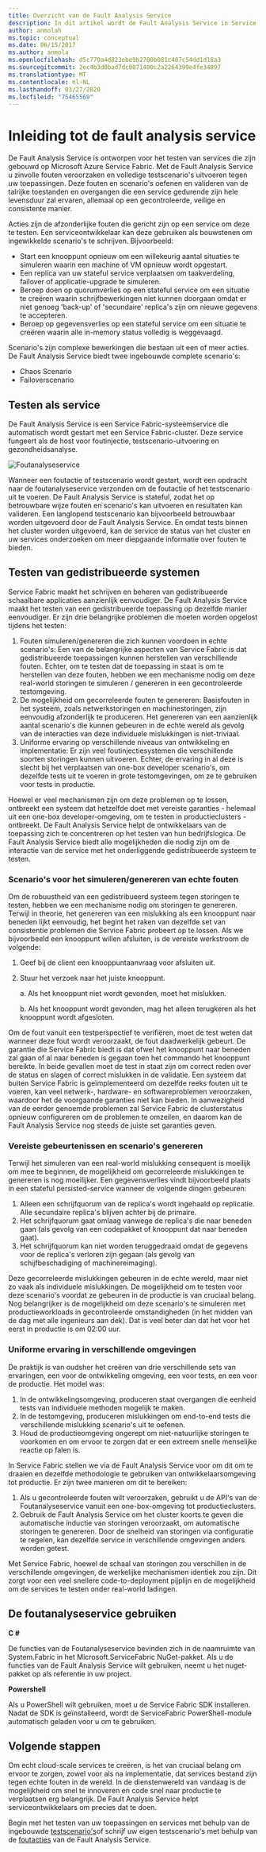 ```yaml
---
title: Overzicht van de Fault Analysis Service
description: In dit artikel wordt de Fault Analysis Service in Service Fabric beschreven voor het veroorzaken van fouten en het uitvoeren van testscenario's tegen uw services.
author: anmolah
ms.topic: conceptual
ms.date: 06/15/2017
ms.author: anmola
ms.openlocfilehash: d5c770a4d823ebe9b2700b081c407c54dd1d18a3
ms.sourcegitcommit: 2ec4b3d0bad7dc0071400c2a2264399e4fe34897
ms.translationtype: MT
ms.contentlocale: nl-NL
ms.lasthandoff: 03/27/2020
ms.locfileid: "75465569"
---
```

# <a name="introduction-to-the-fault-analysis-service"></a>Inleiding tot de fault analysis service
De Fault Analysis Service is ontworpen voor het testen van services die zijn gebouwd op Microsoft Azure Service Fabric. Met de Fault Analysis Service u zinvolle fouten veroorzaken en volledige testscenario's uitvoeren tegen uw toepassingen. Deze fouten en scenario's oefenen en valideren van de talrijke toestanden en overgangen die een service gedurende zijn hele levensduur zal ervaren, allemaal op een gecontroleerde, veilige en consistente manier.

Acties zijn de afzonderlijke fouten die gericht zijn op een service om deze te testen. Een serviceontwikkelaar kan deze gebruiken als bouwstenen om ingewikkelde scenario's te schrijven. Bijvoorbeeld:

* Start een knooppunt opnieuw om een willekeurig aantal situaties te simuleren waarin een machine of VM opnieuw wordt opgestart.
* Een replica van uw stateful service verplaatsen om taakverdeling, failover of applicatie-upgrade te simuleren.
* Beroep doen op quorumverlies op een stateful service om een situatie te creëren waarin schrijfbewerkingen niet kunnen doorgaan omdat er niet genoeg 'back-up' of 'secundaire' replica's zijn om nieuwe gegevens te accepteren.
* Beroep op gegevensverlies op een stateful service om een situatie te creëren waarin alle in-memory status volledig is weggevaagd.

Scenario's zijn complexe bewerkingen die bestaan uit een of meer acties. De Fault Analysis Service biedt twee ingebouwde complete scenario's:

* Chaos Scenario
* Failoverscenario

## <a name="testing-as-a-service"></a>Testen als service
De Fault Analysis Service is een Service Fabric-systeemservice die automatisch wordt gestart met een Service Fabric-cluster. Deze service fungeert als de host voor foutinjectie, testscenario-uitvoering en gezondheidsanalyse. 

![Foutanalyseservice][0]

Wanneer een foutactie of testscenario wordt gestart, wordt een opdracht naar de foutanalyseservice verzonden om de foutactie of het testscenario uit te voeren. De Fault Analysis Service is stateful, zodat het op betrouwbare wijze fouten en scenario's kan uitvoeren en resultaten kan valideren. Een langlopend testscenario kan bijvoorbeeld betrouwbaar worden uitgevoerd door de Fault Analysis Service. En omdat tests binnen het cluster worden uitgevoerd, kan de service de status van het cluster en uw services onderzoeken om meer diepgaande informatie over fouten te bieden.

## <a name="testing-distributed-systems"></a>Testen van gedistribueerde systemen
Service Fabric maakt het schrijven en beheren van gedistribueerde schaalbare applicaties aanzienlijk eenvoudiger. De Fault Analysis Service maakt het testen van een gedistribueerde toepassing op dezelfde manier eenvoudiger. Er zijn drie belangrijke problemen die moeten worden opgelost tijdens het testen:

1. Fouten simuleren/genereren die zich kunnen voordoen in echte scenario's: Een van de belangrijke aspecten van Service Fabric is dat gedistribueerde toepassingen kunnen herstellen van verschillende fouten. Echter, om te testen dat de toepassing in staat is om te herstellen van deze fouten, hebben we een mechanisme nodig om deze real-world storingen te simuleren / genereren in een gecontroleerde testomgeving.
1. De mogelijkheid om gecorreleerde fouten te genereren: Basisfouten in het systeem, zoals netwerkstoringen en machinestoringen, zijn eenvoudig afzonderlijk te produceren. Het genereren van een aanzienlijk aantal scenario's die kunnen gebeuren in de echte wereld als gevolg van de interacties van deze individuele mislukkingen is niet-triviaal.
1. Uniforme ervaring op verschillende niveaus van ontwikkeling en implementatie: Er zijn veel foutinjectiesystemen die verschillende soorten storingen kunnen uitvoeren. Echter, de ervaring in al deze is slecht bij het verplaatsen van one-box developer scenario's, om dezelfde tests uit te voeren in grote testomgevingen, om ze te gebruiken voor tests in productie.

Hoewel er veel mechanismen zijn om deze problemen op te lossen, ontbreekt een systeem dat hetzelfde doet met vereiste garanties - helemaal uit een one-box developer-omgeving, om te testen in productieclusters - ontbreekt. De Fault Analysis Service helpt de ontwikkelaars van de toepassing zich te concentreren op het testen van hun bedrijfslogica. De Fault Analysis Service biedt alle mogelijkheden die nodig zijn om de interactie van de service met het onderliggende gedistribueerde systeem te testen.

### <a name="simulatinggenerating-real-world-failure-scenarios"></a>Scenario's voor het simuleren/genereren van echte fouten
Om de robuustheid van een gedistribueerd systeem tegen storingen te testen, hebben we een mechanisme nodig om storingen te genereren. Terwijl in theorie, het genereren van een mislukking als een knooppunt naar beneden lijkt eenvoudig, het begint het raken van dezelfde set van consistentie problemen die Service Fabric probeert op te lossen. Als we bijvoorbeeld een knooppunt willen afsluiten, is de vereiste werkstroom de volgende:

1. Geef bij de client een knooppuntaanvraag voor afsluiten uit.
1. Stuur het verzoek naar het juiste knooppunt.
   
    a. Als het knooppunt niet wordt gevonden, moet het mislukken.
   
    b. Als het knooppunt wordt gevonden, mag het alleen terugkeren als het knooppunt wordt afgesloten.

Om de fout vanuit een testperspectief te verifiëren, moet de test weten dat wanneer deze fout wordt veroorzaakt, de fout daadwerkelijk gebeurt. De garantie die Service Fabric biedt is dat ofwel het knooppunt naar beneden zal gaan of al naar beneden is gegaan toen het commando het knooppunt bereikte. In beide gevallen moet de test in staat zijn om correct reden over de status en slagen of correct mislukken in de validatie. Een systeem dat buiten Service Fabric is geïmplementeerd om dezelfde reeks fouten uit te voeren, kan veel netwerk-, hardware- en softwareproblemen veroorzaken, waardoor het de voorgaande garanties niet kan bieden. In aanwezigheid van de eerder genoemde problemen zal Service Fabric de clusterstatus opnieuw configureren om de problemen te omzeilen, en daarom kan de Fault Analysis Service nog steeds de juiste set garanties geven.

### <a name="generating-required-events-and-scenarios"></a>Vereiste gebeurtenissen en scenario's genereren
Terwijl het simuleren van een real-world mislukking consequent is moeilijk om mee te beginnen, de mogelijkheid om gecorreleerde mislukkingen te genereren is nog moeilijker. Een gegevensverlies vindt bijvoorbeeld plaats in een stateful persisted-service wanneer de volgende dingen gebeuren:

1. Alleen een schrijfquorum van de replica's wordt ingehaald op replicatie. Alle secundaire replica's blijven achter bij de primaire.
1. Het schrijfquorum gaat omlaag vanwege de replica's die naar beneden gaan (als gevolg van een codepakket of knooppunt dat naar beneden gaat).
1. Het schrijfquorum kan niet worden teruggedraaid omdat de gegevens voor de replica's verloren zijn gegaan (als gevolg van schijfbeschadiging of machinereimaging).

Deze gecorreleerde mislukkingen gebeuren in de echte wereld, maar niet zo vaak als individuele mislukkingen. De mogelijkheid om te testen voor deze scenario's voordat ze gebeuren in de productie is van cruciaal belang. Nog belangrijker is de mogelijkheid om deze scenario's te simuleren met productieworkloads in gecontroleerde omstandigheden (in het midden van de dag met alle ingenieurs aan dek). Dat is veel beter dan dat het voor het eerst in productie is om 02:00 uur.

### <a name="unified-experience-across-different-environments"></a>Uniforme ervaring in verschillende omgevingen
De praktijk is van oudsher het creëren van drie verschillende sets van ervaringen, een voor de ontwikkeling omgeving, een voor tests, en een voor de productie. Het model was:

1. In de ontwikkelingsomgeving, produceren staat overgangen die eenheid tests van individuele methoden mogelijk te maken.
1. In de testomgeving, produceren mislukkingen om end-to-end tests die verschillende mislukking scenario's uit te oefenen.
1. Houd de productieomgeving ongerept om niet-natuurlijke storingen te voorkomen en om ervoor te zorgen dat er een extreem snelle menselijke reactie op falen is.

In Service Fabric stellen we via de Fault Analysis Service voor om dit om te draaien en dezelfde methodologie te gebruiken van ontwikkelaarsomgeving tot productie. Er zijn twee manieren om dit te bereiken:

1. Als u gecontroleerde fouten wilt veroorzaken, gebruikt u de API's van de Foutanalyseservice vanuit een one-box-omgeving tot productieclusters.
1. Gebruik de Fault Analysis Service om het cluster koorts te geven die automatische inductie van storingen veroorzaakt, om automatische storingen te genereren. Door de snelheid van storingen via configuratie te regelen, kan dezelfde service in verschillende omgevingen anders worden getest.

Met Service Fabric, hoewel de schaal van storingen zou verschillen in de verschillende omgevingen, de werkelijke mechanismen identiek zou zijn. Dit zorgt voor een veel snellere code-to-deployment pijplijn en de mogelijkheid om de services te testen onder real-world ladingen.

## <a name="using-the-fault-analysis-service"></a>De foutanalyseservice gebruiken
**C #**

De functies van de Foutanalyseservice bevinden zich in de naamruimte van System.Fabric in het Microsoft.ServiceFabric NuGet-pakket. Als u de functies van de Fault Analysis Service wilt gebruiken, neemt u het nuget-pakket op als referentie in uw project.

**Powershell**

Als u PowerShell wilt gebruiken, moet u de Service Fabric SDK installeren. Nadat de SDK is geïnstalleerd, wordt de ServiceFabric PowerShell-module automatisch geladen voor u om te gebruiken.

## <a name="next-steps"></a>Volgende stappen
Om echt cloud-scale services te creëren, is het van cruciaal belang om ervoor te zorgen, zowel voor als na implementatie, dat services bestand zijn tegen echte fouten in de wereld. In de dienstenwereld van vandaag is de mogelijkheid om snel te innoveren en code snel naar productie te verplaatsen erg belangrijk. De Fault Analysis Service helpt serviceontwikkelaars om precies dat te doen.

Begin met het testen van uw toepassingen en services met behulp van de ingebouwde [testscenario's](service-fabric-testability-scenarios.md)of schrijf uw eigen testscenario's met behulp van de [foutacties](service-fabric-testability-actions.md) van de Fault Analysis Service.

<!--Image references-->
[0]: ./media/service-fabric-testability-overview/faultanalysisservice.png
